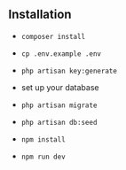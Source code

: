 ## Installation

- `composer install`

- `cp .env.example .env`

- `php artisan key:generate`

- set up your database
- `php artisan migrate`

- `php artisan db:seed`

- `npm install`

- `npm run dev`